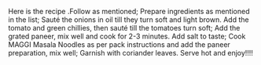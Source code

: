 Here is the recipe .Follow as mentioned;
Prepare ingredients as mentioned in the list;
Sauté the onions in oil till they turn soft and light brown. Add the tomato and green chillies, then sauté till the tomatoes turn soft;
Add the grated paneer, mix well and cook for 2-3 minutes. Add salt to taste;
Cook MAGGI Masala Noodles as per pack instructions and add the paneer preparation, mix well;
Garnish with coriander leaves. Serve hot and enjoy!!!!
